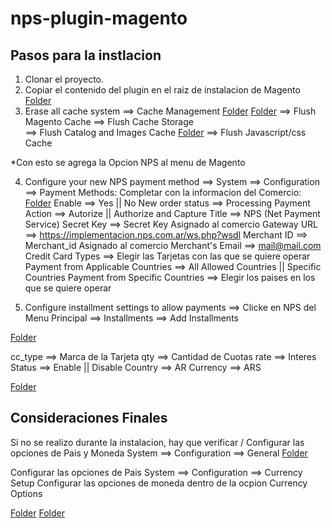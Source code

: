 # nps-plugin-magento

## Pasos para la instlacion
1. Clonar el proyecto.
2. Copiar el contenido del plugin en el raiz de instalacion de Magento
[Folder](https://developers.nps.com.ar/images/images/screenshot_plugins/magento_1.7_1.9/1.png)
3. Erase all cache
  system ==> Cache Management 
[Folder](https://developers.nps.com.ar/images/images/screenshot_plugins/magento_1.7_1.9/2.png)
[Folder](https://developers.nps.com.ar/images/images/screenshot_plugins/magento_1.7_1.9/3.png)
  ==> Flush Magento Cache
  ==> Flush Cache Storage    
	==> Flush Catalog and Images Cache
[Folder](https://developers.nps.com.ar/images/images/screenshot_plugins/magento_1.7_1.9/4.png)
  ==> Flush Javascript/css Cache

*Con esto se agrega la Opcion NPS al menu de Magento

4. Configure your new NPS payment method ==> System ==> Configuration ==>  Payment Methods:
Completar con la informacion del Comercio:
[Folder](https://developers.nps.com.ar/images/images/screenshot_plugins/magento_1.7_1.9/5.png)
Enable ==> Yes   ||  No
New order status  ==> Processing
Payment Action ==> Autorize  || Authorize and Capture
Title  ==> NPS (Net Payment Service)
Secret Key  ==> Secret Key Asignado al comercio
Gateway URL ==> https://implementacion.nps.com.ar/ws.php?wsdl
Merchant ID  ==>  Merchant_id Asignado al comercio
Merchant's Email ==> mail@mail.com
Credit Card Types ==> Elegir las Tarjetas con las que se quiere operar
Payment from Applicable Countries ==> All Allowed Countries  || Specific Countries
Payment from Specific Countries ==> Elegir los paises en los que se quiere operar

5. Configure installment settings to allow payments ==> Clicke en NPS del Menu Principal ==> Installments ==> Add Installments 

[Folder](https://developers.nps.com.ar/images/images/screenshot_plugins/magento_1.7_1.9/6.png)

cc_type ==> Marca de la Tarjeta
qty ==> Cantidad de Cuotas
rate ==> Interes
Status ==> Enable   ||   Disable
Country ==> AR
Currency ==> ARS

[Folder](https://developers.nps.com.ar/images/images/screenshot_plugins/magento_1.7_1.9/7.png)

## Consideraciones Finales

Si no se realizo durante la instalacion, hay que verificar / Configurar las opciones de Pais y Moneda
System ==> Configuration ==> General
[Folder](https://developers.nps.com.ar/images/images/screenshot_plugins/magento_1.7_1.9/8.png)

Configurar las opciones de Pais
System ==> Configuration ==> Currency Setup
Configurar las opciones de moneda dentro de la ocpion Currency Options

[Folder](https://developers.nps.com.ar/images/images/screenshot_plugins/magento_1.7_1.9/9.png)
[Folder](https://developers.nps.com.ar/images/images/screenshot_plugins/magento_1.7_1.9/10.png)





